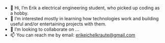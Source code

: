 - 👋 Hi, I’m Erik a electrical engineering student, who picked up coding as a hobby. 
- 👀 I’m interested mostly in learning how technologies work and building useful and/or entertaining projects with them.
- 💞️ I’m looking to collaborate on ...
- 📫 You can reach me by email: erikeichelkraute@gmail.com

<!---
ERIKDE84/ERIKDE84 is a ✨ special ✨ repository because its `README.md` (this file) appears on your GitHub profile.
You can click the Preview link to take a look at your changes.
--->
